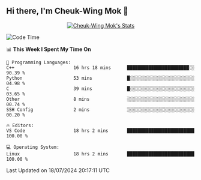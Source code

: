 ## Hi there, I'm Cheuk-Wing Mok 👋

<!--
**mozro0327/mozro0327** is a ✨ _special_ ✨ repository because its `README.md` (this file) appears on your GitHub profile.

Here are some ideas to get you started:

- 🔭 I’m currently working on ...
- 🌱 I’m currently learning ...
- 👯 I’m looking to collaborate on ...
- 🤔 I’m looking for help with ...
- 💬 Ask me about ...
- 📫 How to reach me: ...
- 😄 Pronouns: ...
- ⚡ Fun fact: ...
-->

<p align="center">
  <a href="https://github.com/mozro0327" class="rich-diff-level-one">
    <img src="https://github-readme-stats.vercel.app/api?username=mozro0327&title_color=333&text_color=777" alt="Cheuk-Wing Mok's Stats" >
    <!-- &hide=issues
    <img src="https://github-readme-stats.vercel.app/api?username=mozro0327&hide=issues&title_color=333&text_color=777" alt="Cheuk-Wing Mok's Stats" >
    -->
  </a>
</p>

<!--START_SECTION:waka-->
![Code Time](http://img.shields.io/badge/Code%20Time-2%2C813%20hrs%2048%20mins-blue)

📊 **This Week I Spent My Time On** 

```text
💬 Programming Languages: 
C++                      16 hrs 18 mins      ███████████████████████░░   90.39 % 
Python                   53 mins             █░░░░░░░░░░░░░░░░░░░░░░░░   04.98 % 
C                        39 mins             █░░░░░░░░░░░░░░░░░░░░░░░░   03.65 % 
Other                    8 mins              ░░░░░░░░░░░░░░░░░░░░░░░░░   00.74 % 
SSH Config               2 mins              ░░░░░░░░░░░░░░░░░░░░░░░░░   00.20 % 

🔥 Editors: 
VS Code                  18 hrs 2 mins       █████████████████████████   100.00 % 

💻 Operating System: 
Linux                    18 hrs 2 mins       █████████████████████████   100.00 % 
```


 Last Updated on 18/07/2024 20:17:11 UTC
<!--END_SECTION:waka-->

